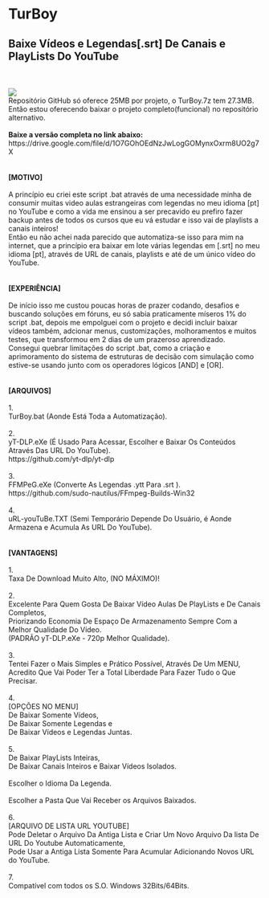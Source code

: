 # TurBoy
<h2>Baixe Vídeos e Legendas[.srt] De Canais e PlayLists Do YouTube</h2>
</br>
</br>
<img src="https://github.com/ostonprata/TurBoy/blob/main/TurBoy-00.png">
</br>
Repositório GitHub só oferece 25MB por projeto, o TurBoy.7z tem 27.3MB.
</br>
Então estou oferecendo baixar o projeto completo(funcional) no repositório alternativo.
</br>
</br>
<b>Baixe a versão completa no link abaixo:</b>
</br>
https://drive.google.com/file/d/1O7GOhOEdNzJwLogGOMynxOxrm8UO2g7X
</br>
</br>
</br>
<b>[MOTIVO]</b>
</br>
</br>
A princípio eu criei este script .bat através de uma necessidade minha de consumir muitas video aulas estrangeiras com legendas no meu idioma [pt] no YouTube e como a vida me ensinou a ser precavido eu prefiro fazer backup antes de todos os cursos que eu vá estudar e isso vai de playlists a canais inteiros! 
</br>
Então eu não achei nada parecido que automatiza-se isso para mim na internet, que a princípio era baixar em lote várias legendas em [.srt] no meu idioma [pt], através de URL de canais, playlists e até de um único vídeo do YouTube.
</br>
</br>
</br>
<b>[EXPERIÊNCIA]</b>
</br>
</br>
De início isso me custou poucas horas de prazer codando, desafios e buscando soluções em fóruns, eu só sabia praticamente míseros 1% do script .bat, depois me empolguei com o projeto e decidi incluir baixar vídeos também, adcionar menus, customizações, molhoramentos e muitos testes, que transformou em 2 dias de um prazeroso aprendizado.
</br>
Consegui quebrar limitações do script .bat, como a criação e aprimoramento do sistema de estruturas de decisão com simulação como estive-se usando junto com os operadores lógicos [AND] e [OR].
</br>
</br>
</br>
<b>[ARQUIVOS]</b>
</br>
</br>
1. 
</br>
TurBoy.bat (Aonde Está Toda a Automatização).
</br>
</br>
2. 
</br>
yT-DLP.eXe (É Usado Para Acessar, Escolher e Baixar Os Conteúdos Através Das URL Do YouTube). 
</br>
https://github.com/yt-dlp/yt-dlp
</br>
</br>
3. 
</br>
FFMPeG.eXe (Converte As Legendas .ytt Para .srt ). 
</br>
https://github.com/sudo-nautilus/FFmpeg-Builds-Win32
</br>
</br>
4. 
</br>
uRL-youTuBe.TXT (Semi Temporário Depende Do Usuário, é Aonde Armazena e Acumula As URL Do YouTube).
</br>
</br>
</br>
<b>[VANTAGENS]</b>
</br>
</br>
1.
</br>
Taxa De Download Muito Alto, (NO MÁXIMO)!
</br>
</br>
2.
</br>
Excelente Para Quem Gosta De Baixar Vídeo Aulas De PlayLists e De Canais Completos, 
</br>
Priorizando Economia De Espaço De Armazenamento Sempre Com a Melhor Qualidade Do Vídeo.
</br>
(PADRÃO yT-DLP.eXe - 720p Melhor Qualidade).
</br>
</br>
3.
</br>
Tentei Fazer o Mais Simples e Prático Possível, Através De Um MENU, 
</br>
Acredito Que Vai Poder Ter a Total Liberdade Para Fazer Tudo o Que Precisar.
</br>
</br>
4.
</br>
[OPÇÕES NO MENU] 
</br>
De Baixar Somente Vídeos, 
</br>
De Baixar Somente Legendas e 
</br>
De Baixar Vídeos e Legendas Juntas.
</br>
</br>
5.
</br>
De Baixar PlayLists Inteiras, 
</br>
De Baixar Canais Inteiros e Baixar Vídeos Isolados.
</br>
</br>
Escolher o Idioma Da Legenda.
</br>
</br>
Escolher a Pasta Que Vai Receber os Arquivos Baixados.
</br>
</br>
6.
</br>
[ARQUIVO DE LISTA URL YOUTUBE] 
</br>
Pode Deletar o Arquivo Da Antiga Lista e Criar Um Novo Arquivo Da lista De URL Do Youtube Automaticamente, 
</br>
Pode Usar a Antiga Lista Somente Para Acumular Adicionando Novos URL do YouTube.
</br>
</br>
7.
</br>
Compatível com todos os S.O. Windows 32Bits/64Bits.
